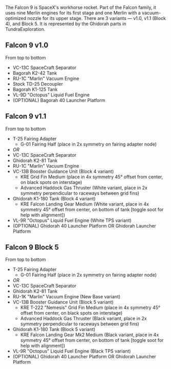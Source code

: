 The Falcon 9 is SpaceX's workhorse rocket. Part of the Falcon family, it uses nine Merlin engines for its first stage and one Merlin with a vacuum-optimized nozzle for its upper stage. There are 3 variants — v1.0, v1.1 (Block 4), and Block 5. It is represented by the Ghidorah parts in TundraExploration.

## Falcon 9 v1.0

From top to bottom

* VC-13C SpaceCraft Separator
* Bagorah K2-42 Tank
* RU-1C "Marlin" Vacuum Engine
* Stock TD-25 Decoupler
* Bagorah K1-125 Tank
* VL-9D "Octopus" Liquid Fuel Engine
* (OPTIONAL) Bagorah 40 Launcher Platform

## Falcon 9 v1.1

From top to bottom

* T-25 Fairing Adapter
  * G-01 Fairing Half (place in 2x symmetry on fairing adapter node)
* *OR*
* VC-13C SpaceCraft Separator
* Ghidorah K2-81 Tank
* RU-1C "Marlin" Vacuum Engine
* VC-13B Booster Guidance Unit (Block 4 variant)
  * KRE Grid Fin Medium (place in 4x symmetry 45° offset from center, on black spots on interstage)
  * Advanced Haddock Gas Thruster (White variant, place in 2x symmetry perpendicular to raceways between grid fins)
* Ghidorah K1-180 Tank (Block 4 variant)
  * KRE Falcon Landing Gear Medium (White variant, place in 4x symmetry 45° offset from center, on bottom of tank [toggle soot for help with alignment])
* VL-9R "Octopus" Liquid Fuel Engine (White TPS variant)
* (OPTIONAL) Ghidorah 40 Launcher Platform OR Ghidorah Launcher Platform

## Falcon 9 Block 5

From top to bottom

* T-25 Fairing Adapter
  * G-01 Fairing Half (place in 2x symmetry on fairing adapter node)
* *OR*
* VC-13C SpaceCraft Separator
* Ghidorah K2-81 Tank
* RU-1K "Marlin" Vacuum Engine (New Base variant)
* VC-13B Booster Guidance Unit (Block 5 variant)
  * KRE T-222 "Nemesis" Grid Fin Medium (place in 4x symmetry 45° offset from center, on black spots on interstage)
  * Advanced Haddock Gas Thruster (Black variant, place in 2x symmetry perpendicular to raceways between grid fins)
* Ghidorah K1-180 Tank (Block 5 variant)
  * KRE Falcon Landing Gear Mk2 Medium (Black variant, place in 4x symmetry 45° offset from center, on bottom of tank [toggle soot for help with alignment])
* VL-9R "Octopus" Liquid Fuel Engine (Black TPS variant)
* (OPTIONAL) Ghidorah 40 Launcher Platform OR Ghidorah Launcher Platform
